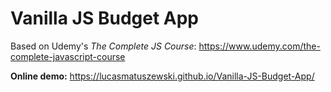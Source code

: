 # Vanilla JS Budget App
Based on Udemy's _The Complete JS Course_:
https://www.udemy.com/the-complete-javascript-course

__Online demo:__
https://lucasmatuszewski.github.io/Vanilla-JS-Budget-App/